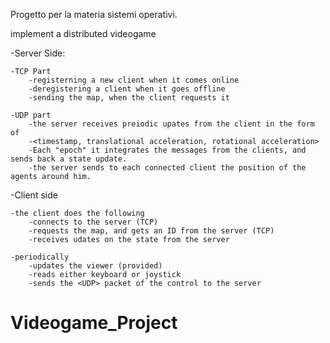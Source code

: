 Progetto per la materia sistemi operativi.

implement a distributed videogame

-Server Side:

	-TCP Part
		-registerning a new client when it comes online
		-deregistering a client when it goes offline
		-sending the map, when the client requests it

	-UDP part
		-the server receives preiodic upates from the client in the form of
		-<timestamp, translational acceleration, rotational acceleration>
		-Each "epoch" it integrates the messages from the clients, and sends back a state update.
		-the server sends to each connected client the position of the agents around him.

-Client side

	-the client does the following
		-connects to the server (TCP)
		-requests the map, and gets an ID from the server (TCP)
		-receives udates on the state from the server

	-periodically
		-updates the viewer (provided)
		-reads either keyboard or joystick
		-sends the <UDP> packet of the control to the server

# Videogame_Project
